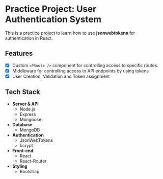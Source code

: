 # Practice Project: User Authentication System
This is a practice project to learn how to use **jsonwebtokens** for authentication in React.

## Features
- [x] Custom `<PRoute />` component for controlling access to specific routes.
- [x] Middleware for controlling access to API endpoints by using tokens
- [x] User Creation, Validation and Token assignment

## Tech Stack
- **Server & API**
  - Node.js
  - Express
  - Mongoose
- **Database**
  - MongoDB
- **Authentication**
  - JsonWebTokens
  - bcrypt
- **Front-end**
  - React
  - React-Router
- **Styling**
  - Bootstrap
